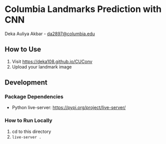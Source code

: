# Columbia Landmarks Prediction with CNN

Deka Auliya Akbar - da2897@columbia.edu

## How to Use

1. Visit https://deka108.github.io/CUConv
2. Upload your landmark image

## Development

### Package Dependencies

- Python live-server: https://pypi.org/project/live-server/

### How to Run Locally

1. cd to this directory
2. `live-server .`
